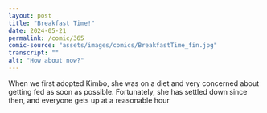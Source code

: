 ```yaml
---
layout: post
title: "Breakfast Time!"
date: 2024-05-21
permalink: /comic/365
comic-source: "assets/images/comics/BreakfastTime_fin.jpg"
transcript: ""
alt: "How about now?"
---
```

When we first adopted Kimbo, she was on a diet and very concerned about getting fed as soon as possible. 
Fortunately, she has settled down since then, and everyone gets up at a reasonable hour
